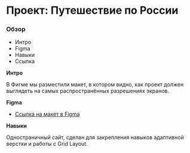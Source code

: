 # Проект: Путешествие по России

### Обзор
* Интро
* Figma
* Навыки
* Ссылка

**Интро**

В Фигме мы разместили макет, в котором видно, как проект должен выглядеть на самых распространённых разрешениях экранов.

**Figma**

* [Ссылка на макет в Figma](https://www.figma.com/file/5S2WSbEFL6awjVWJ0NWL8Q/Sprint-3_-Russia-_-desktop-mobile?node-id=28503%3A0)

**Навыки**

Одностраничный сайт, сделан для закрепления навыков адаптивной верстки и работы с Grid Layout.


